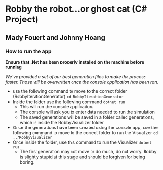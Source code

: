 # Robby the robot...or ghost cat (C# Project)
## Mady Fouert and Johnny Hoang

### How to run the app
**Ensure that .Net has been properly installed on the machine before running**

*We've provided a set of our best generation files to make the process faster. Those will be overwritten once the console application has been ran.*

- use the following command to move to the correct folder (RobbyIterationGenerator) ```cd RobbyIterationGenerator```
- Inside the folder use the following command ```dotnet run```
  - This will run the console application.
  - The console will ask you to enter data needed to run the simulation
  - The saved generations will be saved in a folder called generations, which is inside the RobbyVisualizer folder
- Once the generations have been created using the console app, use the following command to move to the correct folder to run the Visualizer ```cd ../RobbyVisualizer```
- Once inside the folder, use this command to run the Visualizer ```dotnet run```
  - The first generation may not move or do much, do not worry. Robby is slightly stupid at this stage and should be forgiven for being boring.